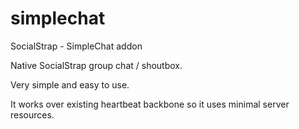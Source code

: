 # simplechat
SocialStrap - SimpleChat addon

Native SocialStrap group chat / shoutbox. 

Very simple and easy to use. 

It works over existing heartbeat backbone so it uses minimal server resources.
